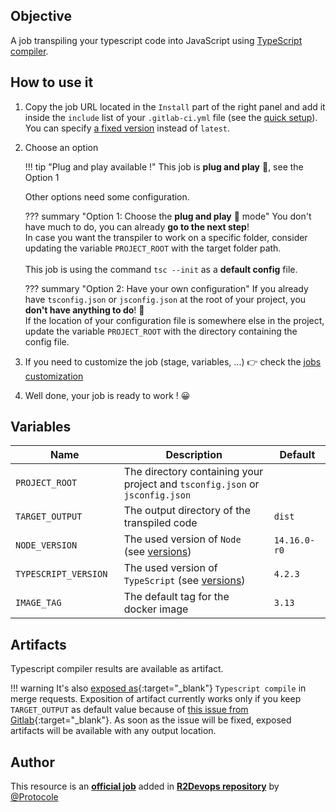 ## Objective

A job transpiling your typescript code into JavaScript using
[TypeScript compiler](https://www.npmjs.com/package/typescript).

## How to use it

1. Copy the job URL located in the `Install` part of the right panel and add it inside the `include` list of your `.gitlab-ci.yml` file (see the [quick setup](/use-the-hub/#quick-setup)). You can specify [a fixed version](#changelog) instead of `latest`.
2. Choose an option

    !!! tip "Plug and play available !"
      This job is **plug and play** 🚀, see the Option 1

      Other options need some configuration.

    ??? summary "Option 1: Choose the **plug and play** 🚀 mode"
      You don't have much to do, you can already **go to the next step**!<br/>
      In case you want the transpiler to work on a specific folder, consider
      updating the variable `PROJECT_ROOT` with the target folder path.<br/><br/>
      This job is using the command `tsc --init` as a **default config** file.

    ??? summary "Option 2: Have your own configuration"
      If you already have `tsconfig.json` or `jsconfig.json` at the root of your
      project, you **don't have anything to do**! 🚀 <br/>
      If the location of your configuration file is somewhere else in the project,
      update the variable `PROJECT_ROOT` with the directory containing the config file.

2. If you need to customize the job (stage, variables, ...) 👉 check the [jobs
   customization](/use-the-hub/#jobs-customization)
3. Well done, your job is ready to work ! 😀

## Variables

| Name | Description | Default |
| ---- | ----------- | ------- |
| `PROJECT_ROOT` <img width=100/> | The directory containing your project and `tsconfig.json` or `jsconfig.json` <img width=175/>| ` ` <img width=100/>|
| `TARGET_OUTPUT` | The output directory of the transpiled code | `dist` |
| `NODE_VERSION` | The used version of `Node` (see [versions](https://nodejs.org/en/download/releases/)) | `14.16.0-r0` |
| `TYPESCRIPT_VERSION` | The used version of `TypeScript` (see [versions](https://www.npmjs.com/package/typescript)) | `4.2.3` |
| `IMAGE_TAG` | The default tag for the docker image | `3.13`  |

## Artifacts

Typescript compiler results are available as artifact.

!!! warning
    It's also
    [exposed as](https://docs.gitlab.com/ee/ci/yaml/#artifactsexpose_as){:target="_blank"} `Typescript compile` in merge requests.
    Exposition of artifact currently works only if you keep `TARGET_OUTPUT` as
    default value because of
    [this issue from Gitlab](https://gitlab.com/gitlab-org/gitlab/-/issues/37129){:target="_blank"}.
    As soon as the issue will be fixed, exposed artifacts will be available
    with any output location.



## Author
This resource is an **[official job](https://docs.r2devops.io/faq-labels/)** added in [**R2Devops repository**](https://gitlab.com/r2devops/hub) by [@Protocole](https://gitlab.com/Protocole)
